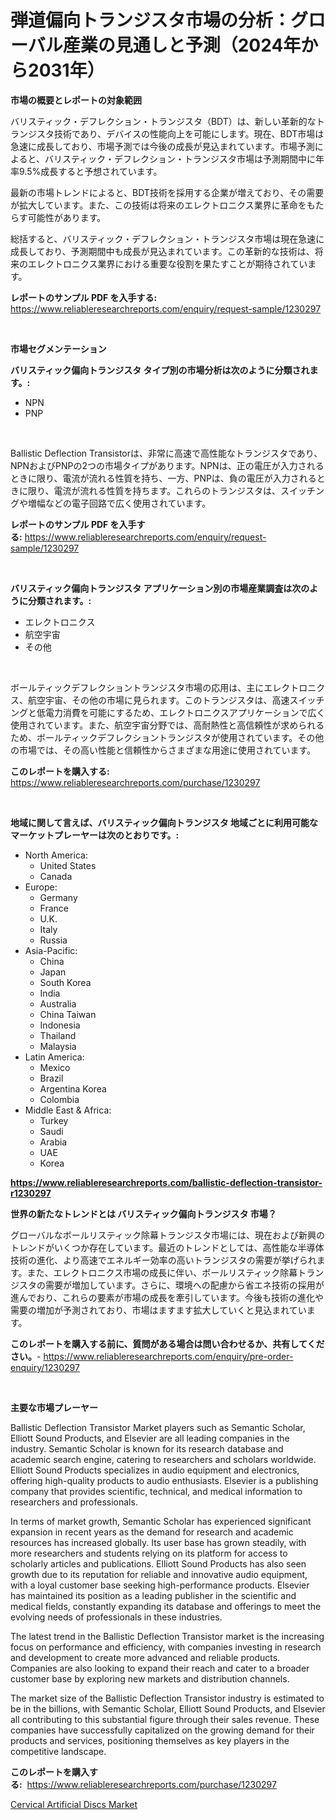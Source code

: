<p><h1>弾道偏向トランジスタ市場の分析：グローバル産業の見通しと予測（2024年から2031年）</h1></p><p><strong>市場の概要とレポートの対象範囲</strong></p>
<p><p>バリスティック・デフレクション・トランジスタ（BDT）は、新しい革新的なトランジスタ技術であり、デバイスの性能向上を可能にします。現在、BDT市場は急速に成長しており、市場予測では今後の成長が見込まれています。市場予測によると、バリスティック・デフレクション・トランジスタ市場は予測期間中に年率9.5%成長すると予想されています。</p><p>最新の市場トレンドによると、BDT技術を採用する企業が増えており、その需要が拡大しています。また、この技術は将来のエレクトロニクス業界に革命をもたらす可能性があります。</p><p>総括すると、バリスティック・デフレクション・トランジスタ市場は現在急速に成長しており、予測期間中も成長が見込まれています。この革新的な技術は、将来のエレクトロニクス業界における重要な役割を果たすことが期待されています。</p></p>
<p><strong>レポートのサンプル PDF を入手する:</strong> <a href="https://www.reliableresearchreports.com/enquiry/request-sample/1230297">https://www.reliableresearchreports.com/enquiry/request-sample/1230297</a></p>
<p>&nbsp;</p>
<p><strong>市場セグメンテーション</strong></p>
<p><strong>バリスティック偏向トランジスタ タイプ別の市場分析は次のように分類されます。:</strong></p>
<p><ul><li>NPN</li><li>PNP</li></ul></p>
<p>&nbsp;</p>
<p><p>Ballistic Deflection Transistorは、非常に高速で高性能なトランジスタであり、NPNおよびPNPの2つの市場タイプがあります。NPNは、正の電圧が入力されるときに限り、電流が流れる性質を持ち、一方、PNPは、負の電圧が入力されるときに限り、電流が流れる性質を持ちます。これらのトランジスタは、スイッチングや増幅などの電子回路で広く使用されています。</p></p>
<p><strong>レポートのサンプル PDF を入手する:</strong>&nbsp;<a href="https://www.reliableresearchreports.com/enquiry/request-sample/1230297">https://www.reliableresearchreports.com/enquiry/request-sample/1230297</a></p>
<p>&nbsp;</p>
<p><strong> バリスティック偏向トランジスタ アプリケーション別の市場産業調査は次のように分類されます。:</strong></p>
<p><ul><li>エレクトロニクス</li><li>航空宇宙</li><li>その他</li></ul></p>
<p>&nbsp;</p>
<p><p>ボールティックデフレクショントランジスタ市場の応用は、主にエレクトロニクス、航空宇宙、その他の市場に見られます。このトランジスタは、高速スイッチングと低電力消費を可能にするため、エレクトロニクスアプリケーションで広く使用されています。また、航空宇宙分野では、高耐熱性と高信頼性が求められるため、ボールティックデフレクショントランジスタが使用されています。その他の市場では、その高い性能と信頼性からさまざまな用途に使用されています。</p></p>
<p><strong>このレポートを購入する:</strong>&nbsp; <a href="https://www.reliableresearchreports.com/purchase/1230297">https://www.reliableresearchreports.com/purchase/1230297</a></p>
<p>&nbsp;</p>
<p><strong>地域に関して言えば、バリスティック偏向トランジスタ 地域ごとに利用可能なマーケットプレーヤーは次のとおりです。:</strong></p>
<p><ul>
    <li>
        North America:
        <ul>
            <li>United States</li>
            <li>Canada</li>
        </ul>
    </li>
    <li>
        Europe:
        <ul>
            <li>Germany</li>
            <li>France</li>
            <li>U.K.</li>
            <li>Italy</li>
            <li>Russia</li>
        </ul>
    </li>
    <li>
        Asia-Pacific:
        <ul>
            <li>China</li>
            <li>Japan</li>
            <li>South Korea</li>
            <li>India</li>
            <li>Australia</li>
            <li>China Taiwan</li>
            <li>Indonesia</li>
            <li>Thailand</li>
            <li>Malaysia</li>
        </ul>
    </li>
    <li>
        Latin America:
        <ul>
            <li>Mexico</li>
            <li>Brazil</li>
            <li>Argentina Korea</li>
            <li>Colombia</li>
        </ul>
    </li>
    <li>
        Middle East & Africa:
        <ul>
            <li>Turkey</li>
            <li>Saudi</li>
            <li>Arabia</li>
            <li>UAE</li>
            <li>Korea</li>
        </ul>
    </li>
    </ul></p>
<p><strong><a href="https://www.reliableresearchreports.com/ballistic-deflection-transistor-r1230297">https://www.reliableresearchreports.com/ballistic-deflection-transistor-r1230297</a></strong>&nbsp;</p>
<p><strong>世界の新たなトレンドとは バリスティック偏向トランジスタ 市場？</strong></p>
<p><p>グローバルなボールリスティック除幕トランジスタ市場には、現在および新興のトレンドがいくつか存在しています。最近のトレンドとしては、高性能な半導体技術の進化、より高速でエネルギー効率の高いトランジスタの需要が挙げられます。また、エレクトロニクス市場の成長に伴い、ボールリスティック除幕トランジスタの需要が増加しています。さらに、環境への配慮から省エネ技術の採用が進んでおり、これらの要素が市場の成長を牽引しています。今後も技術の進化や需要の増加が予測されており、市場はますます拡大していくと見込まれています。</p></p>
<p><strong>このレポートを購入する前に、質問がある場合は問い合わせるか、共有してください。</strong>- <a href="https://www.reliableresearchreports.com/enquiry/pre-order-enquiry/1230297">https://www.reliableresearchreports.com/enquiry/pre-order-enquiry/1230297</a></p>
<p>&nbsp;</p>
<p><strong>主要な市場プレーヤー</strong></p>
<p><p>Ballistic Deflection Transistor Market players such as Semantic Scholar, Elliott Sound Products, and Elsevier are all leading companies in the industry. Semantic Scholar is known for its research database and academic search engine, catering to researchers and scholars worldwide. Elliott Sound Products specializes in audio equipment and electronics, offering high-quality products to audio enthusiasts. Elsevier is a publishing company that provides scientific, technical, and medical information to researchers and professionals.</p><p>In terms of market growth, Semantic Scholar has experienced significant expansion in recent years as the demand for research and academic resources has increased globally. Its user base has grown steadily, with more researchers and students relying on its platform for access to scholarly articles and publications. Elliott Sound Products has also seen growth due to its reputation for reliable and innovative audio equipment, with a loyal customer base seeking high-performance products. Elsevier has maintained its position as a leading publisher in the scientific and medical fields, constantly expanding its database and offerings to meet the evolving needs of professionals in these industries.</p><p>The latest trend in the Ballistic Deflection Transistor market is the increasing focus on performance and efficiency, with companies investing in research and development to create more advanced and reliable products. Companies are also looking to expand their reach and cater to a broader customer base by exploring new markets and distribution channels.</p><p>The market size of the Ballistic Deflection Transistor industry is estimated to be in the billions, with Semantic Scholar, Elliott Sound Products, and Elsevier all contributing to this substantial figure through their sales revenue. These companies have successfully capitalized on the growing demand for their products and services, positioning themselves as key players in the competitive landscape.</p></p>
<p><strong>このレポートを購入する:</strong>&nbsp;&nbsp;<a href="https://www.reliableresearchreports.com/purchase/1230297">https://www.reliableresearchreports.com/purchase/1230297</a></p>
<p><p><a href="https://mire-aunt-385.notion.site/Cervical-Artificial-Discs-Market-Size-Market-Outlook-and-Market-Forecast-2024-to-2031-5e52a0ac142c4bd5bc1aa32b94351e91">Cervical Artificial Discs Market</a></p></p>